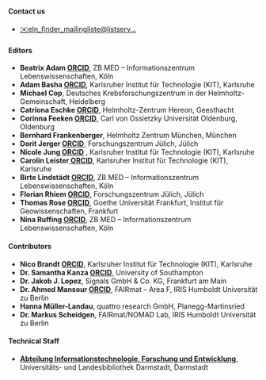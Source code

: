 #### Contact us

*   [✉️eln_finder_mailingliste@listserv...](mailto:eln_finder_mailingliste@listserv.dfn.de "eln_finder_mailingliste@listserv.dfn.de")

#### Editors

*   **Beatrix Adam [<span class="orcid-text"> ORCID</span>](https://orcid.org/0000-0002-8431-6613 "https://orcid.org/0000-0002-8431-6613")**, ZB MED – Informationszentrum Lebenswissenschaften, Köln
*   **Adam Basha [<span class="orcid-text"> ORCID</span>](https://orcid.org/0000-0001-8089-8508 "https://orcid.org/0000-0001-8089-8508")**, Karlsruher Institut für Technologie (KIT), Karlsruhe
*   **Michael Cop**, Deutsches Krebsforschungszentrum in der Helmholtz-Gemeinschaft, Heidelberg
*   **Catriona Eschke [<span class="orcid-text"> ORCID</span>](https://orcid.org/0000-0002-1033-144X "https://orcid.org/0000-0002-1033-144X")**, Helmholtz-Zentrum Hereon, Geesthacht
*   **Corinna Feeken [<span class="orcid-text"> ORCID</span>](https://orcid.org/0000-0002-2805-6474 "https://orcid.org/0000-0002-2805-6474")**, Carl von Ossietzky Universität Oldenburg, Oldenburg
*   **Bernhard Frankenberger**, Helmholtz Zentrum München, München
*   **Dorit Jerger [<span class="orcid-text"> ORCID</span>](https://orcid.org/0000-0002-9546-3352 "https://orcid.org/0000-0002-9546-3352")**, Forschungszentrum Jülich, Jülich
*   **Nicole Jung [<span class="orcid-text"> ORCID</span>](https://orcid.org/0000-0001-9513-2468 "https://orcid.org/0000-0001-9513-2468")** , Karlsruher Institut für Technologie (KIT), Karlsruhe
*   **Carolin Leister[<span class="orcid-text"> ORCID</span>](https://orcid.org/0000-0002-6940-0024 "https://orcid.org/0000-0002-6940-0024")**, Karlsruher Institut für Technologie (KIT), Karlsruhe
*   **Birte Lindstädt [<span class="orcid-text"> ORCID</span>](https://orcid.org/0000-0002-8251-1597 "https://orcid.org/0000-0002-8251-1597")**, ZB MED – Informationszentrum Lebenswissenschaften, Köln
*   **Florian Rhiem [<span class="orcid-text"> ORCID</span>](https://orcid.org/0000-0001-6461-9433 "https://orcid.org/0000-0001-6461-9433")**, Forschungszentrum Jülich, Jülich
*   **Thomas Rose [<span class="orcid-text"> ORCID</span>](https://orcid.org/0000-0002-8186-3566 "https://orcid.org/0000-0002-8186-3566")**, Goethe Universität Frankfurt, Institut für Geowissenschaften, Frankfurt
*   **Nina Ruffing [<span class="orcid-text"> ORCID</span>](https://orcid.org/0000-0003-0937-7165 "https://orcid.org/0000-0003-0937-7165")**, ZB MED – Informationszentrum Lebenswissenschaften, Köln

#### Contributors

*   **Nico Brandt [<span class="orcid-text"> ORCID</span>](https://orcid.org/0000-0002-3860-1376 "https://orcid.org/0000-0002-3860-1376")**, Karlsruher Institut für Technologie (KIT), Karlsruhe
*   **Dr. Samantha Kanza [<span class="orcid-text"> ORCID</span>](https://orcid.org/0000-0002-4831-9489 "https://orcid.org/0000-0002-4831-9489")**, University of Southampton
*   **Dr. Jakob J. Lopez**, Signals GmbH & Co. KG, Frankfurt am Main
*   **Dr. Ahmed Mansour [<span class="orcid-text"> ORCID</span>](https://orcid.org/0000-0002-3411-6808 "https://orcid.org/0000-0002-3411-6808")**, FAIRmat – Area F, IRIS Humboldt Universität zu Berlin
*   **Hanna Müller-Landau**, quattro research GmbH, Planegg-Martinsried
*   **Dr. Markus Scheidgen**, FAIRmat/NOMAD Lab, IRIS Humboldt Universität zu Berlin

#### Technical Staff

*   [**Abteilung Informationstechnologie, Forschung und Entwicklung**](https://www.ulb.tu-darmstadt.de/die_bibliothek/ueberuns/organisation/abteilung_iii/index.de.jsp), Universitäts- und Landesbibliothek Darmstadt, Darmstadt